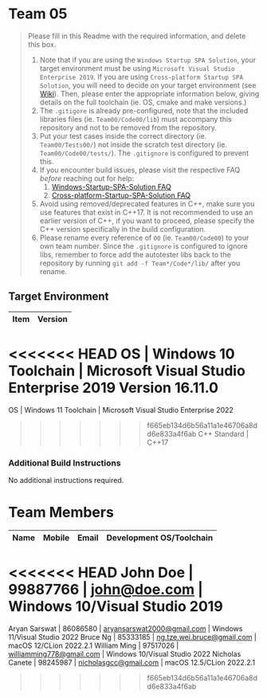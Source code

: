 # Team 05

> Please fill in this Readme with the required information, and delete this box.
> 
> 1. Note that if you are using the `Windows Startup SPA Solution`, your target environment must be using `Microsoft Visual Studio Enterprise 2019`. 
>   If you are using `Cross-platform Startup SPA Solution`, you will need to decide on your target environment (see [Wiki](https://github.com/nus-cs3203/project-wiki/wiki/Version-Control-System-and-Code-Repository)).
>   Then, please enter the appropriate information below, giving details on the full toolchain (ie. OS, cmake and make versions.)
> 2. The `.gitigore` is already pre-configured, note that the included libraries files (ie. `Team00/Code00/lib`) must accompany this repository and not to be removed from the repository.
> 3. Put your test cases inside the correct directory (ie. `Team00/Tests00/`) not inside the scratch test directory (ie. `Team00/Code00/tests/`). The `.gitignore` is configured to prevent this.
> 4. If you encounter build issues, please visit the respective FAQ *before* reaching out for help:
>     1. [Windows-Startup-SPA-Solution FAQ](https://github.com/nus-cs3203/project-wiki/wiki/Windows-Startup-SPA-Solution#faq)
>     2. [Cross-platform-Startup-SPA-Solution FAQ](https://github.com/nus-cs3203/project-wiki/wiki/Cross-platform-Startup-SPA-Solution#faq)
> 5. Avoid using removed/deprecated features in C++, make sure you use features that exist in C++17. It is not recommended to use an earlier version of C++, if you want to proceed, please specify the C++ version specifically in the build configuration.
> 6. Please rename every reference of `00` (ie. `Team00/Code00`) to your own team number. Since the `.gitignore` is configured to ignore libs, remember to force add the autotester libs back to the repository by running `git add -f Team*/Code*/lib/` after you rename.

## Target Environment

Item | Version
-|-
<<<<<<< HEAD
OS | Windows 10
Toolchain | Microsoft Visual Studio Enterprise 2019 Version 16.11.0
=======
OS | Windows 11
Toolchain | Microsoft Visual Studio Enterprise 2022
>>>>>>> f665eb134d6b56a11a1e46706a8dd6e833a4f6ab
C++ Standard | C++17

### Additional Build Instructions

No additional instructions required.

# Team Members

Name | Mobile | Email | Development OS/Toolchain
-:|:-:|:-|-|
<<<<<<< HEAD
John Doe | 99887766 | john@doe.com | Windows 10/Visual Studio 2019
=======
Aryan Sarswat | 86086580 | aryansarswat2000@gmail.com | Windows 11/Visual Studio 2022
Bruce Ng | 85333185 | ng.tze.wei.bruce@gmail.com | macOS 12/CLion 2022.2.1
William Ming | 97517026 | williamming778@gmail.com | Windows 10/Visual Studio 2022
Nicholas Canete | 98245987 | nicholasgcc@gmail.com | macOS 12.5/CLion 2022.2.1
>>>>>>> f665eb134d6b56a11a1e46706a8dd6e833a4f6ab
